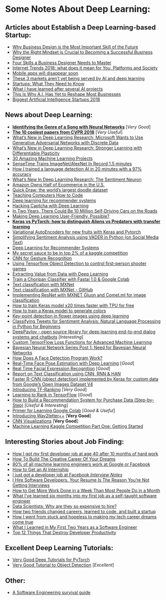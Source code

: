 # Some Notes About Deep Learning:

## Articles about Establish a Deep Learning-based Startup:
- [Why Business Design is the Most Important Skill of the Future](https://medium.muz.li/why-business-design-is-the-most-important-skill-of-the-future-b0ed451003c7)
- [Why the Right Mindset is Crucial to Becoming a Successful Business Designer](https://medium.muz.li/why-the-right-mindset-is-crucial-to-becoming-a-successful-business-designer-c554396776ad)
- [Four Skills a Business Designer Needs to Master](https://medium.muz.li/four-skills-a-business-designer-needs-to-master-2a03569f7e43)
- [Internet Trends 2018: what does it mean for You, Platforms and Society](https://stories.platformdesigntoolkit.com/internet-trends-2018-what-does-it-mean-for-you-platforms-and-society-c2ff479f7d6e)
- [Mobile apps will disappear soon](https://medium.com/@lancengym/mobile-apps-will-disappear-soon-4b4e54f46eb8)
- [These 3 markets aren’t yet being served by AI and deep learning](https://towardsdatascience.com/these-3-markets-arent-yet-being-served-by-ai-and-deep-learning-3cde7ad20d50)
- [Startups: What They Need to Know](https://medium.com/datadriveninvestor/startups-what-they-need-to-know-3ec719575d23)
- [What I have learned after several AI projects](https://medium.com/predict/what-i-have-learned-after-several-ai-projects-131e345ac5cd)
- [This Is Why A.I. Has Yet to Reshape Most Businesses](https://medium.com/mit-technology-review/this-is-why-a-i-has-yet-to-reshape-most-businesses-2f029d83b8d5)
- [Biggest Artificial Intelligence Startups 2018](https://medium.com/swlh/biggest-artificial-intelligence-startups-2018-6722f4c733e2)  

## News about Deep Learning:
- [**Identifying the Genre of a Song with Neural Networks**](https://medium.com/@navdeepsingh_2336/identifying-the-genre-of-a-song-with-neural-networks-851db89c42f0) [_Very Good_]
- [**The 10 coolest papers from CVPR 2018**](https://towardsdatascience.com/the-10-coolest-papers-from-cvpr-2018-11cb48585a49) [_Very Useful_]
- [What’s New in Deep Learning Research: Microsoft Wants to Use Generative Adversarial Networks with Discrete Data](https://towardsdatascience.com/whats-new-in-deep-learning-research-microsoft-wants-to-use-generative-adversarial-networks-with-1838f0b15741)
- [What’s New in Deep Learning Research: Stronger Learning with Differentiable Plasticity](https://towardsdatascience.com/whats-new-in-deep-learning-research-stronger-learning-with-differentiable-plasticity-9b793a5e3da3) 
- [30 Amazing Machine Learning Projects](https://medium.mybridge.co/30-amazing-machine-learning-projects-for-the-past-year-v-2018-b853b8621ac7)
- [SenseTime Trains ImageNet/AlexNet In Record 1.5 minutes](https://medium.com/syncedreview/sensetime-trains-imagenet-alexnet-in-record-1-5-minutes-e944ab049b2c)  
- [How I trained a language detection AI in 20 minutes with a 97% accuracy](https://towardsdatascience.com/how-i-trained-a-language-detection-ai-in-20-minutes-with-a-97-accuracy-fdeca0fb7724)
- [What’s New In Deep Learning Research: The Sentiment Neuron](https://towardsdatascience.com/whats-new-in-deep-learning-research-the-sentiment-neuron-4cd8ad1c6b26)
- [Amazon Owns Half of Ecommerce in the U.S.](https://medium.com/futuresin/amazon-owns-half-of-ecommerce-in-the-u-s-904523f7aea2)
- [Quick Draw: the world’s largest doodle dataset](https://towardsdatascience.com/quick-draw-the-worlds-largest-doodle-dataset-823c22ffce6b)
- [Teaching Computers How to Code](https://towardsdatascience.com/whats-new-in-deep-learning-research-teaching-computers-how-to-code-5c71e660a827)
- [Deep learning for recommender systems](https://ebaytech.berlin/deep-learning-for-recommender-systems-48c786a20e1a)
- [Hacking Captcha with Deep Learning](https://medium.com/@normanyahq/breaking-the-captcha-an-application-of-enhancing-machine-learning-with-large-scale-graph-9366c9fcef07?source=email-2747cb15a660-1536122729018-digest.reader------1-59------------------d83bdb89_0d8f_474e_929d_3bcd99fba68a-1&sectionName=top)
- [In Two Years, There Could Be 10 Million Self-Driving Cars on the Roads](https://medium.com/stanford-magazine/self-driving-cars-b23b66e3e9b0)
- [Making Deep Learning User-Friendly, Possible?](https://towardsdatascience.com/making-deep-learning-user-friendly-possible-8fe3c1220f9)
- [**Keras vs PyTorch: how to distinguish Aliens vs Predators with transfer learning**](https://medium.freecodecamp.org/keras-vs-pytorch-avp-transfer-learning-c8b852c31f02)
- [Variational AutoEncoders for new fruits with Keras and Pytorch](https://becominghuman.ai/variational-autoencoders-for-new-fruits-with-keras-and-pytorch-6d0cfc4eeabd)
- [Simplifying Sentiment Analysis using VADER in Python (on Social Media Text)](https://medium.com/analytics-vidhya/simplifying-social-media-sentiment-analysis-using-vader-in-python-f9e6ec6fc52f)
- [Deep Learning for Recommender Systems](https://ebaytech.berlin/deep-learning-for-recommender-systems-48c786a20e1a)
- [My secret sauce to be in top 2% of a kaggle competition](https://towardsdatascience.com/my-secret-sauce-to-be-in-top-2-of-a-kaggle-competition-57cff0677d3c)
- [CNN for Gesture Recognition](https://medium.com/the-research-nest/applied-machine-learning-part-2-a4ba715649d1)
- [Using Tensorflow Object Detection to control first-person shooter games](https://towardsdatascience.com/using-tensorflow-object-detection-to-control-first-person-shooter-games-c2c7f1daf2e9)
- [Extracting Value from Data with Deep Learning](https://medium.com/missinglink-deep-learning-platform/extracting-value-from-data-with-deep-learning-8f21f88936fb)
- [Train a Choripan Classifier with Fastai 1.0 & Google Colab](https://medium.com/@nicolas.metallo/train-a-choripan-classifier-with-fast-ai-v1-in-google-colab-6e438817656a)
- [Text classification with MXNet](https://thomasdelteil.github.io/TextClassificationCNNs_MXNet/)
- [Text classification with MXNet - GitHub](https://github.com/ThomasDelteil/TextClassificationCNNs_MXNet)
- [Implementing ResNet with MXNET Gluon and Comet.ml for image classification](https://medium.com/apache-mxnet/implementing-resnet-with-mxnet-gluon-and-comet-ml-for-image-classification-9bb4ad93a53f)
- [How to train Keras model x20 times faster with TPU for free](https://medium.com/swlh/how-to-train-keras-model-x20-times-faster-with-tpu-for-free-cac6cf5089cb)
- [How to train a Keras model to generate colors](https://heartbeat.fritz.ai/how-to-train-a-keras-model-to-generate-colors-3bc79e54971b)
- [Key-point detection in flower images using deep learning](https://hackernoon.com/key-point-detection-in-flower-images-using-deep-learning-66a06aadc765)
- [Classifying Tweets for Sentiment Analysis: Natural Language Processing in Python for Beginners](https://medium.com/vickdata/detecting-hate-speech-in-tweets-natural-language-processing-in-python-for-beginners-4e591952223)
- [DeepPavlov - open source library for deep learning end-to-end dialog systems and chatbots](https://github.com/deepmipt/DeepPavlov) [_Interesting_]
- [Custom TensorFlow Loss Functions for Advanced Machine Learning](https://towardsdatascience.com/custom-tensorflow-loss-functions-for-advanced-machine-learning-f13cdd1d188a)  
- [Bayesian Neural Network Series Post 1: Need for Bayesian Neural Networks](https://medium.com/neuralspace/bayesian-neural-network-series-post-1-need-for-bayesian-networks-e209e66b70b2)  
- [How Does A Face Detection Program Work?](https://towardsdatascience.com/how-does-a-face-detection-program-work-using-neural-networks-17896df8e6ff)
- [Real-Time Face Pose Estimation with Deep Learning](https://medium.com/analytics-vidhya/face-pose-estimation-with-deep-learning-eebd0e62dbaf) [_Good_]
- [Real Time Facial Expression Recognition](https://medium.com/datadriveninvestor/real-time-facial-expression-recognition-f860dacfeb6a) [_Good_]
- [Report on Text Classification using CNN, RNN & HAN](https://medium.com/jatana/report-on-text-classification-using-cnn-rnn-han-f0e887214d5f)
- [Faster R-CNN (object detection) implemented by Keras for custom data from Google’s Open Images Dataset V4](https://towardsdatascience.com/faster-r-cnn-object-detection-implemented-by-keras-for-custom-data-from-googles-open-images-125f62b9141a)
- [Introducing TF-Ranking](https://towardsdatascience.com/introducing-tf-ranking-f94433c33ff) [_Very Good_]
- [Learning to Rank in TensorFlow](https://github.com/tensorflow/ranking) [_Good_]
- [How to Build a Recommendation System for Purchase Data (Step-by-Step)](https://medium.com/datadriveninvestor/how-to-build-a-recommendation-system-for-purchase-data-step-by-step-d6d7a78800b6) [_Useful & Interesting_]
- [Primer for Learning Google Colab](https://medium.com/dair-ai/primer-for-learning-google-colab-bb4cabca5dd6) [_Good & Useful_]
- [Introducing Wav2letter++](https://towardsdatascience.com/introducing-wav2latter-9e94ae13246) [**Very Good**]
- [CNN Visualizations](https://github.com/utkuozbulak/pytorch-cnn-visualizations) [**Very Good**]
- [Machine Learning Kaggle Competition Part One: Getting Started](https://towardsdatascience.com/machine-learning-kaggle-competition-part-one-getting-started-32fb9ff47426)  

## Interesting Stories about Job Finding:
- [How I got my first developer job at age 40 after 10 months of hard work](https://medium.freecodecamp.org/how-i-switched-careers-and-got-a-developer-job-in-10-months-a-true-story-b8895e855a8b)
- [How To Build The Creative Career Of Your Dreams](https://medium.com/an-idea-for-you/how-to-build-the-creative-career-of-your-dreams-ee70d2348d1a)
- [80% of all machine learning engineers work at Google or Facebook](https://medium.com/@aaronedell/80-of-all-machine-learning-engineers-work-at-google-or-facebook-6a8e315436e8)
- [How to Get an AI Internship](https://www.youtube.com/watch?v=CGTn0ceOaOM)
- [I just got a developer job at Facebook _Interview Notes_](https://medium.freecodecamp.org/software-engineering-interviews-744380f4f2af)
- [I Hire Software Developers. Your Resume Is The Reason You’re Not Getting Interviews](https://medium.com/@dominicwhite/i-hire-software-developers-your-resume-is-the-reason-youre-not-getting-interviews-dc7b2520a2f1)
- [How to Get More Work Done in a Week Than Most People Do in a Month](https://medium.com/personal-growth/how-to-get-more-work-done-in-a-week-than-most-people-do-in-a-month-ca0328a0cdd2)
- [What I’ve learned six months into my first job as a self-taught software engineer](https://medium.freecodecamp.org/what-ive-learned-six-months-into-my-first-job-as-a-self-taught-software-engineer-516b0703e86)
- [Data Scientists: Why are they so expensive to hire?](https://medium.com/mindsdb/data-scientists-why-are-they-so-expensive-to-hire-7c173bbc1f1a)
- [How two friends changed careers, learned to code, and built a startup](https://medium.freecodecamp.org/how-two-friends-changed-careers-learned-to-code-and-built-a-startup-e40c0b060de8)
- [How I went from stuck and hopeless to making my tech career dreams come true](https://medium.freecodecamp.org/how-i-went-from-stuck-and-hopeless-to-making-my-tech-career-dreams-come-true-d1fcf52c0650)
- [What I Learned in My First Two Years as a Software Engineer](https://blog.usejournal.com/what-i-learned-in-my-first-two-years-as-a-software-engineer-4e374fdcf0fd)
- [Top 12 Things That Destroy Developer Productivity](https://hackernoon.com/top-12-things-that-destroy-developer-productivity-2ddf0abc190) 

## Excellent Deep Learning Tutorials:
- [Very Good Deep Tutorials for PyTorch](https://github.com/sgrvinod/Deep-Tutorials-for-PyTorch)
- [Very Good Tutorial to Object Detection](https://github.com/sgrvinod/a-PyTorch-Tutorial-to-Object-Detection) [_Excellent_]

## Other:
- [A Software Engineering survival guide](https://medium.freecodecamp.org/a-software-engineering-survival-guide-fe3eafb47166)  
